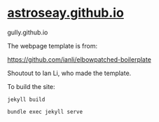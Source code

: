 # [astroseay.github.io](http://astroseay.github.io)


gully.github.io

The webpage template is from:

https://github.com/ianli/elbowpatched-boilerplate

Shoutout to Ian Li, who made the template.

To build the site:

```jekyll build```

```bundle exec jekyll serve```
